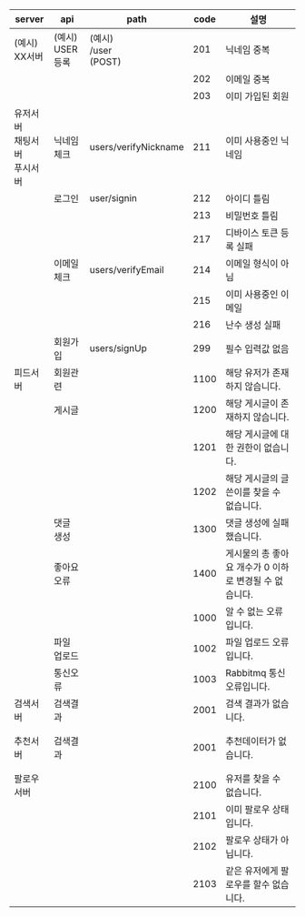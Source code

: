 | server                 | api              | path                       | code | 설명                               |
|------------------------|------------------|----------------------------|------|----------------------------------|
| (예시)<br/>XX서버          | (예시)<br/>USER 등록 | (예시)<br/>/user <br/>(POST) | 201  | 닉네임 중복                           |
|                        |                  |                            | 202  | 이메일 중복                           |
|                        |                  |                            | 203  | 이미 가입된 회원                        |
| 유저서버<br/>채팅서버<br/>푸시서버 | 닉네임 체크           | users/verifyNickname       | 211  | 이미 사용중인 닉네임                      |
|                        | 로그인              | user/signin                | 212  | 아이디 틀림                           |
|                        |                  |                            | 213  | 비밀번호 틀림                          |
|                        |                  |                            | 217  | 디바이스 토큰 등록 실패                    |
|                        | 이메일 체크           | users/verifyEmail          | 214  | 이메일 형식이 아님                       |
|                        |                  |                            | 215  | 이미 사용중인 이메일                      |
|                        |                  |                            | 216  | 난수 생성 실패                         |
|                        | 회원가입             | users/signUp               | 299  | 필수 입력값 없음                        |
| 피드서버                   | 회원관련             |                            | 1100 | 해당 유저가 존재하지 않습니다.                |
|                        | 게시글              |                            | 1200 | 해당 게시글이 존재하지 않습니다.               |
|                        |                  |                            | 1201 | 해당 게시글에 대한 권한이 없습니다.             |
|                        |                  |                            | 1202 | 해당 게시글의 글쓴이를 찾을 수 없습니다.          |
|                        | 댓글 생성            |                            | 1300 | 댓글 생성에 실패했습니다.                   |
|                        | 좋아요 오류           |                            | 1400 | 게시물의 총 좋아요 개수가 0 이하로 변경될 수 없습니다. |
|                        |                  |                            | 1000 | 알 수 없는 오류입니다.                    |
|                        | 파일 업로드           |                            | 1002 | 파일 업로드 오류입니다.                    |
|                        | 통신오류             |                            | 1003 | Rabbitmq 통신 오류입니다.               |
| 검색서버                   | 검색결과             |                            | 2001 | 검색 결과가 없습니다.                     |
|                        |                  |                            |      |                                  |
|                        |                  |                            |      |                                  |
| 추천서버                   | 검색결과             |                            | 2001 | 추천데이터가 없습니다.                     |
|                        |                  |                            |      |                                  |
|                        |                  |                            |      |                                  |
| 팔로우서버                  |                  |                            | 2100 | 유저를 찾을 수 없습니다.                   |
|                        |                  |                            | 2101 | 이미 팔로우 상태입니다.                    |
|                        |                  |                            | 2102 | 팔로우 상태가 아닙니다.                    |
|                        |                  |                            | 2103 | 같은 유저에게 팔로우를 할수 없습니다.            |